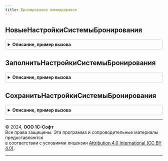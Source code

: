 ```yaml
---
title: Бронирование командировок
---
```



## НовыеНастройкиСистемыБронирования
<details style="margin: 1em 0; padding: 0.5em; border: 1px solid #ccc; border-radius: 6px;">

<summary style="font-weight: bold; cursor: pointer;">Описание, пример вызова</summary>

```bsl

// Создает новую структуру настроек подключения к сервису
//
// Возвращаемое значение:
//   Структура:
//     * Логин  - Строка,
//     * Пароль - Строка.
//
Функция НовыеНастройкиСистемыБронирования() Экспорт
```

Пример вызова
```bsl
Результат = БронированиеКомандировок.НовыеНастройкиСистемыБронирования() 
```
</details>

## ЗаполнитьНастройкиСистемыБронирования
<details style="margin: 1em 0; padding: 0.5em; border: 1px solid #ccc; border-radius: 6px;">

<summary style="font-weight: bold; cursor: pointer;">Описание, пример вызова</summary>

```bsl

// См. БронированиеКомандировокПереопределяемый.ЗаполнитьНастройкиСистемыБронирования.
Процедура ЗаполнитьНастройкиСистемыБронирования(Настройки, СистемаБронирования) Экспорт
```

Пример вызова
```bsl
БронированиеКомандировок.ЗаполнитьНастройкиСистемыБронирования(Настройки, СистемаБронирования) 
```
</details>

## СохранитьНастройкиСистемыБронирования
<details style="margin: 1em 0; padding: 0.5em; border: 1px solid #ccc; border-radius: 6px;">

<summary style="font-weight: bold; cursor: pointer;">Описание, пример вызова</summary>

```bsl

// См. БронированиеКомандировокПереопределяемый.СохранитьНастройкиСистемыБронирования.
Процедура СохранитьНастройкиСистемыБронирования(Настройки, СистемаБронирования) Экспорт
```

Пример вызова
```bsl
БронированиеКомандировок.СохранитьНастройкиСистемыБронирования(Настройки, СистемаБронирования) 
```
</details>

---

© 2024, **ООО 1С-Софт**  
Все права защищены. Эта программа и сопроводительные материалы предоставляются  
в соответствии с условиями лицензии [Attribution 4.0 International (CC BY 4.0)](https://creativecommons.org/licenses/by/4.0/legalcode).

---
